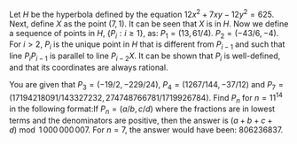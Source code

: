 Let $H$ be the hyperbola defined by the equation $12x^2 + 7xy - 12y^2 = 625$.
Next, define $X$ as the point $(7, 1)$. It can be seen that $X$ is in $H$.
Now we define a sequence of points in $H$, $\{P_i: i \geq 1\}$, as:
 $P_1 = (13, 61/4)$.
 $P_2 = (-43/6, -4)$.
 For $i \gt 2$, $P_i$ is the unique point in $H$ that is different from $P_{i-1}$ and such that line $P_iP_{i-1}$ is parallel to line $P_{i-2}X$. It can be shown that $P_i$ is well-defined, and that its coordinates are always rational.


You are given that $P_3 = (-19/2, -229/24)$, $P_4 = (1267/144, -37/12)$ and $P_7 = (17194218091/143327232, 274748766781/1719926784)$.
Find $P_n$ for $n = 11^{14}$ in the following format:If $P_n = (a/b, c/d)$ where the fractions are in lowest terms and the denominators are positive, then the answer is $(a + b + c + d) \bmod 1\,000\,000\,007$.
For $n = 7$, the answer would have been: $806236837$.